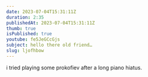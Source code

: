 ```yaml
---
date: 2023-07-04T15:31:11Z
duration: 2:35
publishedAt: 2023-07-04T15:31:11Z
thumb: true
isPublished: true
youtube: fe5JeGCcGjs
subject: hello there old friend…
slug: ljofhbow
---
```

i tried playing some prokofiev after a long piano hiatus.
